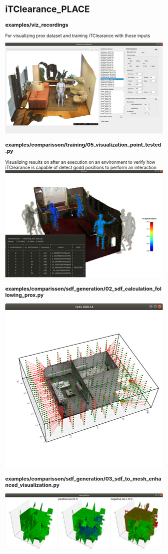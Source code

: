 # iTClearance_PLACE

### examples/viz_recordings
For visualizing prox dataset and training iTClearance with those inputs

![Alt text](images/gui_viz_recording.png "")


### examples/comparisson/training/05_visualization_point_tested.py
Visualizing results on after an execution on an environment to verify how iTClearance is capable of detect godd positions to perform an interaction 
![Alt text](images/training_05_visualization_point_tested.png "")


### examples/comparisson/sdf_generation/02_sdf_calculation_following_prox.py
![Alt text](images/sdf_generation_02_sdf_calculation_following_prox.png "")



### examples/comparisson/sdf_generation/03_sdf_to_mesh_enhanced_visualization.py
![Alt text](images/sdf_generation_03_sdf_to_mesh_enhanced_visualization.png "")


